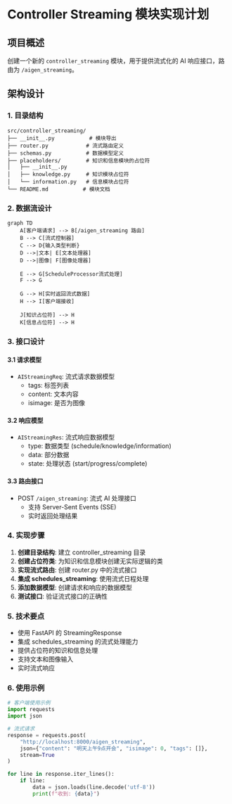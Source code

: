 # Controller Streaming 模块实现计划

## 项目概述
创建一个新的 `controller_streaming` 模块，用于提供流式化的 AI 响应接口，路由为 `/aigen_streaming`。

## 架构设计

### 1. 目录结构
```
src/controller_streaming/
├── __init__.py           # 模块导出
├── router.py            # 流式路由定义
├── schemas.py           # 数据模型定义
├── placeholders/        # 知识和信息模块的占位符
│   ├── __init__.py
│   ├── knowledge.py     # 知识模块占位符
│   └── information.py   # 信息模块占位符
└── README.md           # 模块文档
```

### 2. 数据流设计

```mermaid
graph TD
    A[客户端请求] --> B[/aigen_streaming 路由]
    B --> C[流式控制器]
    C --> D{输入类型判断}
    D -->|文本| E[文本处理器]
    D -->|图像| F[图像处理器]
    
    E --> G[ScheduleProcessor流式处理]
    F --> G
    
    G --> H[实时返回流式数据]
    H --> I[客户端接收]
    
    J[知识占位符] --> H
    K[信息占位符] --> H
```

### 3. 接口设计

#### 3.1 请求模型
- `AIStreamingReq`: 流式请求数据模型
  - tags: 标签列表
  - content: 文本内容
  - isimage: 是否为图像

#### 3.2 响应模型
- `AIStreamingRes`: 流式响应数据模型
  - type: 数据类型 (schedule/knowledge/information)
  - data: 部分数据
  - state: 处理状态 (start/progress/complete)

#### 3.3 路由接口
- POST `/aigen_streaming`: 流式 AI 处理接口
  - 支持 Server-Sent Events (SSE)
  - 实时返回处理结果

### 4. 实现步骤

1. **创建目录结构**: 建立 controller_streaming 目录
2. **创建占位符类**: 为知识和信息模块创建无实际逻辑的类
3. **实现流式路由**: 创建 router.py 中的流式接口
4. **集成 schedules_streaming**: 使用流式日程处理
5. **添加数据模型**: 创建请求和响应的数据模型
6. **测试接口**: 验证流式接口的正确性

### 5. 技术要点

- 使用 FastAPI 的 StreamingResponse
- 集成 schedules_streaming 的流式处理能力
- 提供占位符的知识和信息处理
- 支持文本和图像输入
- 实时流式响应

### 6. 使用示例

```python
# 客户端使用示例
import requests
import json

# 流式请求
response = requests.post(
    "http://localhost:8000/aigen_streaming",
    json={"content": "明天上午9点开会", "isimage": 0, "tags": []},
    stream=True
)

for line in response.iter_lines():
    if line:
        data = json.loads(line.decode('utf-8'))
        print(f"收到: {data}")